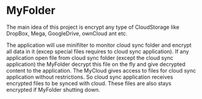 MyFolder
========
The main idea of this project is encrypt any type of CloudStorage like DropBox, Mega, GoogleDrive, ownCloud ant etc.

The application will use minifilter to monitor cloud sync folder and encrypt all data in it (excep special files requires to cloud sync application). If any application open file from cloud sync folder (except the cloud sync application) the MyFolder decrypt this file on the fly and give decrypted content to the application. The MyCloud gives access to files for cloud sync application without restrictions. So cloud sync application receives encrypted files to be synced with cloud. These files are also stays encrypted if MyFolder shutting down.
